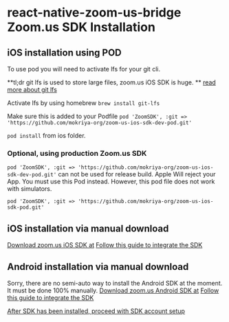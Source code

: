 # react-native-zoom-us-bridge Zoom.us SDK Installation

## iOS installation using POD

To use pod you will need to activate lfs for your git cli.

**tl;dr git lfs is used to store large files, zoom.us iOS SDK is huge.
**
[read more about git lfs](https://help.github.com/en/github/managing-large-files/installing-git-large-file-storage)

Activate lfs by using homebrew `brew install git-lfs`

Make sure this is added to your Podfile `pod 'ZoomSDK', :git => 'https://github.com/mokriya-org/zoom-us-ios-sdk-dev-pod.git'`

`pod install` from ios folder.

### Optional, using production Zoom.us SDK
`pod 'ZoomSDK', :git => 'https://github.com/mokriya-org/zoom-us-ios-sdk-dev-pod.git'` can not be used for release build. Apple Will reject your App. You must use this Pod instead. However, this pod file does not work with simulators.

`pod 'ZoomSDK', :git => 'https://github.com/mokriya-org/zoom-us-ios-sdk-pod.git'`

## iOS installation via manual download
[Download zoom.us iOS SDK at](https://github.com/zoom/zoom-sdk-ios)
[Follow this guide to integrate the SDK](https://marketplace.zoom.us/docs/sdk/native-sdks/iOS/getting-started/integration)

## Android installation via manual download
Sorry, there are no semi-auto way to install the Android SDK at the moment. It must be done 100% manually.
[Download zoom.us Android SDK at](https://github.com/zoom/zoom-sdk-android)
[Follow this guide to integrate the SDK](https://marketplace.zoom.us/docs/sdk/native-sdks/android/getting-started/integration)


[After SDK has been installed, proceed with SDK account setup](SDK_ACCOUNT_SETUP.md)